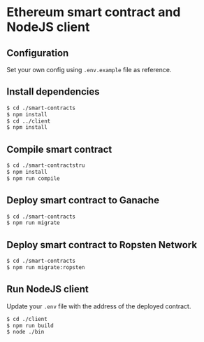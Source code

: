 # Ethereum smart contract and NodeJS client

## Configuration

Set your own config using `.env.example` file as reference.

## Install dependencies

```bash
$ cd ./smart-contracts
$ npm install
$ cd ../client
$ npm install
```

## Compile smart contract

```bash
$ cd ./smart-contractstru
$ npm install
$ npm run compile
```

## Deploy smart contract to Ganache

```bash
$ cd ./smart-contracts
$ npm run migrate
```

## Deploy smart contract to Ropsten Network

```bash
$ cd ./smart-contracts
$ npm run migrate:ropsten
```

## Run NodeJS client

Update your `.env` file with the address of the deployed contract.

```bash
$ cd ./client
$ npm run build
$ node ./bin
```
